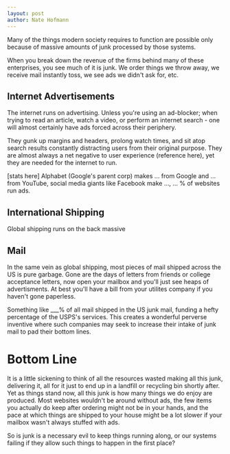 ```yaml
---
layout: post
author: Nate Hofmann
---
```


<!-- Thesis: things run on junk, this is inefficient but probably necessary?-->

Many of the things modern society requires to function are possible only because of massive amounts of junk processed by those systems.

When you break down the revenue of the firms behind many of these enterprises, you see much of it is junk. We order things we throw away, we receive mail instantly toss, we see ads we didn't ask for, etc.

<!-- international shipping, emails, advertisements -->

## Internet Advertisements

The internet runs on advertising. Unless you're using an ad-blocker; when trying to read an article, watch a video, or perform an internet search - one will almost certainly have ads forced across their periphery. 

They gunk up margins and headers, prolong watch times, and sit atop search results constantly distracting users from their original purpose. They are almost always a net negative to user experience (reference here), yet they are needed for the internet to run. 

[stats here] Alphabet (Google's parent corp) makes ... from Google and ... from YouTube, social media giants like Facebook make ..., 
... % of websites run ads.

## International Shipping

Global shipping runs on the back massive 

## Mail

In the same vein as global shipping, most pieces of mail shipped across the US is pure garbage. Gone are the days of letters from friends or college acceptance letters, now open your mailbox and you'll just see heaps of advertisments. At best you'll have a bill from your utilites company if you haven't gone paperless.

Something like ___% of all mail shipped in the US junk mail, funding a hefty percentage of the USPS's services. This creates a wonderful perverse inventive where such companies may seek to increase their intake of junk mail to pad their bottom lines.

# Bottom Line

It is a little sickening to think of all the resources wasted making all this junk, delivering it, all for it just to end up in a landfill or recycling bin shortly after. Yet as things stand now, all this junk is how many things we do enjoy are produced. Most websites wouldn't be around without ads, the few items you actually do keep after ordering might not be in your hands, and the pace at which things are shipped to your house might be a lot slower if your mailbox wasn't always stuffed with ads.

So is junk is a necessary evil to keep things running along, or our systems failing if they allow such things to happen in the first place?

